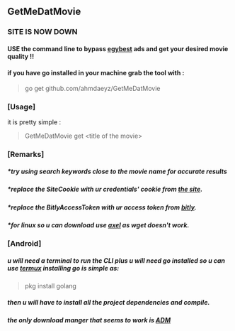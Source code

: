 ## GetMeDatMovie
### SITE IS NOW DOWN
#### USE the command line to bypass [egybest](https://egy.best/) ads and get your desired movie quality !!
#### if you have go installed in your machine grab the tool with :
>go get github.com/ahmdaeyz/GetMeDatMovie
### [Usage]
it is pretty simple :
> GetMeDatMovie get \<title of the movie\>
### [Remarks]
##### *try using search keywords close to the movie name for accurate results
##### *replace the SiteCookie with ur credentials' cookie from [the site](https://egy.best/).
##### *replace the BitlyAccessToken with ur access token from [bitly](https://bitly.com).
##### *for linux so u can download use [axel](https://github.com/axel-download-accelerator/axel) as wget doesn't work.
### [Android]
##### u will need a terminal to run the CLI plus u will need go installed so u can use [termux](https://github.com/termux/termux-app) installing go is simple as:
> pkg install golang
##### then u will have to install all the project dependencies and compile.
##### the only download manger that seems to work is [ADM](https://play.google.com/store/apps/details?id=com.dv.adm) 
